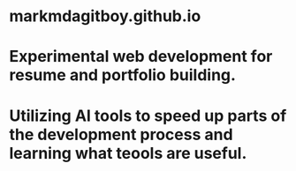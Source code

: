 # markmdagitboy.github.io
# Experimental web development for resume and portfolio building.
# Utilizing AI tools to speed up parts of the development process and learning what teools are useful. 
